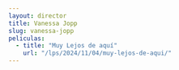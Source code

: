 ```yaml
---
layout: director
title: Vanessa Jopp
slug: vanessa-jopp
peliculas:
  - title: "Muy Lejos de aquí"
    url: "/lps/2024/11/04/muy-lejos-de-aqui/"
---
```

